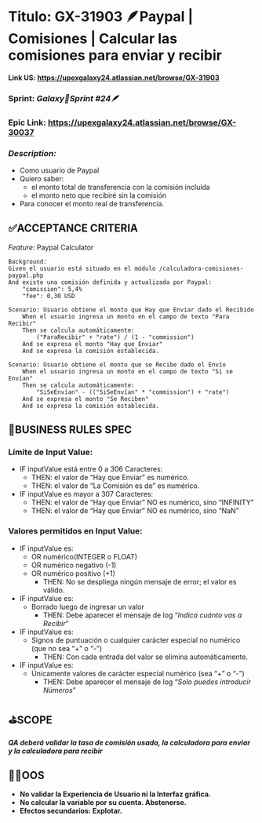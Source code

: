 # Titulo: GX-31903 🪶Paypal | Comisiones | Calcular las comisiones para enviar y recibir

#### Link US: https://upexgalaxy24.atlassian.net/browse/GX-31903

### Sprint: _Galaxy🚀Sprint #24🪶_

### Epic Link: https://upexgalaxy24.atlassian.net/browse/GX-30037

### _Description:_

-   Como usuario de Paypal
-   Quiero saber:
    -   el monto total de transferencia con la comisión incluida
    -   el monto neto que recibiré sin la comisión
-   Para conocer el monto real de transferencia.

## ✅ACCEPTANCE CRITERIA

_Feature_: Paypal Calculator

    Background:
    Given el usuario está situado en el módulo /calculadora-comisiones-paypal.php
    And existe una comisión definida y actualizada por Paypal:
        "comission": 5,4%
        "fee": 0,30 USD

    Scenario: Usuario obtiene el monto que Hay que Enviar dado el Recibido
        When el usuario ingresa un monto en el campo de texto "Para Recibir"
        Then se calcula automáticamente:
            ("ParaRecibir" + "rate") / (1 - "commission")
        And se expresa el monto "Hay que Enviar"
        And se expresa la comisión establecida.

    Scenario: Usuario obtiene el monto que se Recibe dado el Envío
        When el usuario ingresa un monto en el campo de texto "Si se Envían"
        Then se calcula automáticamente:
            "SiSeEnvían" - (("SiSeEnvían" * "commission") + "rate")
        And se expresa el monto "Se Reciben"
        And se expresa la comisión establecida.

## 🚩BUSINESS RULES SPEC

### Límite de Input Value:

-   IF inputValue está entre 0 a 306 Caracteres:
    -   THEN: el valor de “Hay que Enviar” es numérico.
    -   THEN: el valor de “La Comisión es de” es numérico.
-   IF inputValue es mayor a 307 Caracteres:
    -   THEN: el valor de “Hay que Enviar” NO es numérico, sino “INFINITY”
    -   THEN: el valor de “Hay que Enviar” NO es numérico, sino “NaN”

### Valores permitidos en Input Value:

-   IF inputValue es:
    -   OR numérico(INTEGER o FLOAT)
    -   OR numérico negativo (-1)
    -   OR numérico positivo (+1)
        -   THEN: No se despliega ningún mensaje de error; el valor es válido.
-   IF inputValue es:
    -   Borrado luego de ingresar un valor
        -   THEN: Debe aparecer el mensaje de log “_Indica cuánto vas a Recibir_”
-   IF inputValue es:
    -   Signos de puntuación o cualquier carácter especial no numérico (que no sea “+” o “-”)
        -   THEN: Con cada entrada del valor se elimina automáticamente.
-   IF inputValue es:
    -   Únicamente valores de carácter especial numérico (sea “+” o “-”)
        -   THEN: Debe aparecer el mensaje de log “_Solo puedes introducir Números_”

## ⛳SCOPE

**_QA deberá validar la tasa de comisión usada, la calculadora para enviar y la calculadora para recibir_**

## 🏴‍☠️OOS

-   **No validar la Experiencia de Usuario ni la Interfaz gráfica.**
-   **No calcular la variable por su cuenta. Abstenerse.**
-   **Efectos secundarios: Explotar.**
